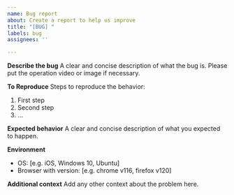 ```yaml
---
name: Bug report
about: Create a report to help us improve
title: "[BUG] "
labels: bug
assignees: ''

---
```


**Describe the bug**
A clear and concise description of what the bug is. Please put the operation video or image if necessary.

**To Reproduce**
Steps to reproduce the behavior:
1. First step
2. Second step
3. ...

**Expected behavior**
A clear and concise description of what you expected to happen.

**Environment**
 - OS: [e.g. iOS, Windows 10, Ubuntu]
 - Browser with version: [e.g. chrome v116, firefox v120]

**Additional context**
Add any other context about the problem here.
